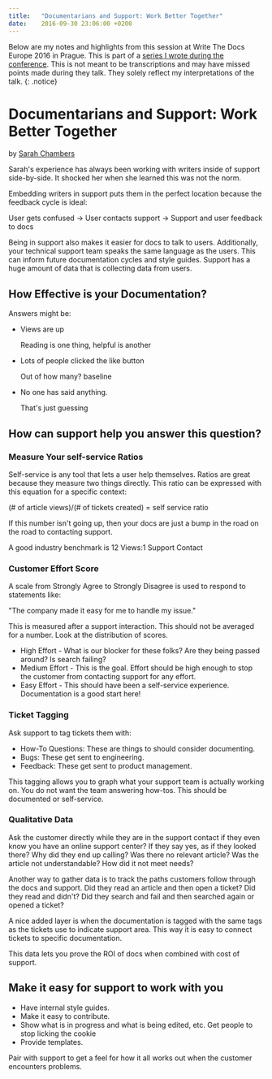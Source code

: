 ```yaml
---
title:   "Documentarians and Support: Work Better Together"
date:    2016-09-30 23:06:00 +0200
---
```


Below are my notes and highlights from this session at Write The Docs
Europe 2016 in Prague.  This is part of a [series I wrote during the
conference](/technology/2016/09/20/wtd.html).  This is not meant to be
transcriptions and may have missed points made during they talk.
They solely reflect my interpretations of the talk.
{: .notice}

# Documentarians and Support: Work Better Together

by [Sarah Chambers](https://twitter.com/sarahleeyoga)

Sarah's experience has always been working with writers inside of support
side-by-side.  It shocked her when she learned this was not the norm.

Embedding writers in support puts them in the perfect location because
the feedback cycle is ideal:

User gets confused -> User contacts support -> Support and user feedback to docs

Being in support also makes it easier for docs to talk to users.
Additionally, your technical support team speaks the same language as
the users.  This can inform future documentation cycles and style guides.
Support has a huge amount of data that is collecting data from users.

## How Effective is your Documentation?

Answers might be:

* Views are up

    Reading is one thing, helpful is another

* Lots of people clicked the like button

    Out of how many? baseline

* No one has said anything.

    That's just guessing

## How can support help you answer this question?

### Measure Your self-service Ratios

Self-service is any tool that lets a user help themselves.  Ratios are
great because they measure two things directly.  This ratio can be
expressed with this equation for a specific context:

(# of article views)/(# of tickets created) = self service ratio

If this number isn't going up, then your docs are just a bump in the
road on the road to contacting support.

A good industry benchmark is 12 Views:1 Support Contact

### Customer Effort Score

A scale from Strongly Agree to Strongly Disagree is used to respond to
statements like:

"The company made it easy for me to handle my issue."

This is measured after a support interaction.  This should not be averaged
for a number.  Look at the distribution of scores.

* High Effort - What is our blocker for these folks? Are they being
   passed around? Is search failing?
* Medium Effort - This is the goal.  Effort should be high enough to
   stop the customer from contacting support for any effort.
* Easy Effort - This should have been a self-service experience.
   Documentation is a good start here!

### Ticket Tagging

Ask support to tag tickets them with:

* How-To Questions: These are things to should consider documenting.
* Bugs: These get sent to engineering.
* Feedback: These get sent to product management.

This tagging allows you to graph what your support team is actually
working on.  You do not want the team answering how-tos.  This should
be documented or self-service.

### Qualitative Data

Ask the customer directly while they are in the support contact if they
even know you have an online support center?  If they say yes, as if
they looked there?  Why did they end up calling?  Was there no relevant
article? Was the article not understandable? How did it not meet needs?

Another way to gather data is to track the paths customers follow through
the docs and support.  Did they read an article and then open a ticket?
Did they read and didn't? Did they search and fail and then searched
again or opened a ticket?

A nice added layer is when the documentation is tagged with the same
tags as the tickets use to indicate support area.  This way it is easy
to connect tickets to specific documentation.

This data lets you prove the ROI of docs when combined with cost of
support.

## Make it easy for support to work with you

* Have internal style guides.
* Make it easy to contribute.
* Show what is in progress and what is being edited, etc.  Get people
  to stop licking the cookie
* Provide templates.

Pair with support to get a feel for how it all works out when the customer
encounters problems.
